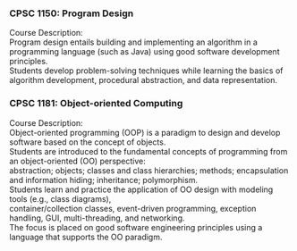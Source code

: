 ### CPSC 1150: Program Design  
Course Description:  
Program design entails building and implementing an algorithm in a programming language (such as Java) using good software development principles.  
Students develop problem-solving techniques while learning the basics of algorithm development, procedural abstraction, and data representation.
  
  
  
### CPSC 1181: Object-oriented Computing   
Course Description:  
Object-oriented programming (OOP) is a paradigm to design and develop software based on the concept of objects.  
Students are introduced to the fundamental concepts of programming from an object-oriented (OO) perspective:  
abstraction; objects; classes and class hierarchies; methods; encapsulation and information hiding; inheritance; polymorphism.  
Students learn and practice the application of OO design with modeling tools (e.g., class diagrams),  
container/collection classes, event-driven programming, exception handling, GUI, multi-threading, and networking.  
The focus is placed on good software engineering principles using a language that supports the OO paradigm.  
